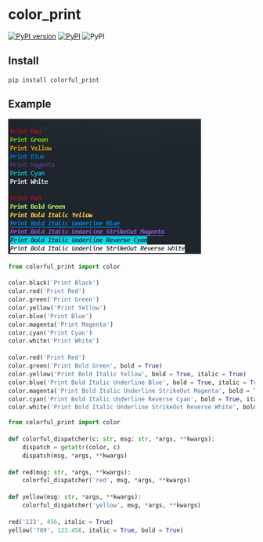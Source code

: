 # color_print

[![PyPI version](https://badge.fury.io/py/colorful_print.svg)](https://badge.fury.io/py/colorful_print)
[![PyPI](https://img.shields.io/pypi/pyversions/colorful_print.svg)](https://pypi.python.org/pypi/colorful_print)
![PyPI](https://img.shields.io/pypi/dm/colorful-print.svg)

## Install
```shell script
pip install colorful_print
```

## Example

![colorful example](tests/example.png)

```python
from colorful_print import color

color.black('Print Black')
color.red('Print Red')
color.green('Print Green')
color.yellow('Print Yellow')
color.blue('Print Blue')
color.magenta('Print Magenta')
color.cyan('Print Cyan')
color.white('Print White')

color.red('Print Red')
color.green('Print Bold Green', bold = True)
color.yellow('Print Bold Italic Yellow', bold = True, italic = True)
color.blue('Print Bold Italic Underline Blue', bold = True, italic = True, underline = True)
color.magenta('Print Bold Italic Underline StrikeOut Magenta', bold = True, italic = True, underline = True, strike_out = True)
color.cyan('Print Bold Italic Underline Reverse Cyan', bold = True, italic = True, underline = True, reverse = True)
color.white('Print Bold Italic Underline StrikeOut Reverse White', bold = True, italic = True, underline = True, strike_out = True, reverse = True)
```

```python
from colorful_print import color

def colorful_dispatcher(c: str, msg: str, *args, **kwargs):
    dispatch = getattr(color, c)
    dispatch(msg, *args, **kwargs)

def red(msg: str, *args, **kwargs):
    colorful_dispatcher('red', msg, *args, **kwargs)

def yellow(msg: str, *args, **kwargs):
    colorful_dispatcher('yellow', msg, *args, **kwargs)

red('123', 456, italic = True)
yellow('789', 123.456, italic = True, bold = True)
```





